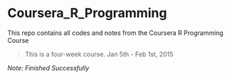 Coursera_R_Programming
======================

This repo contains all codes and notes from the Coursera R Programming Course

> This is a four-week course. Jan 5th - Feb 1st, 2015 

_Note: Finished Successfully_ 
